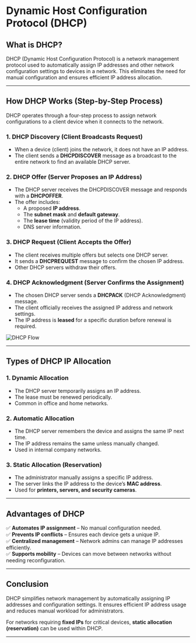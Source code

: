 # Dynamic Host Configuration Protocol (DHCP)

## What is DHCP?

DHCP (Dynamic Host Configuration Protocol) is a network management protocol used to automatically assign IP addresses and other network configuration settings to devices in a network. This eliminates the need for manual configuration and ensures efficient IP address allocation.

---

## How DHCP Works (Step-by-Step Process)

DHCP operates through a four-step process to assign network configurations to a client device when it connects to the network.

### **1. DHCP Discovery (Client Broadcasts Request)**

- When a device (client) joins the network, it does not have an IP address.
- The client sends a **DHCPDISCOVER** message as a broadcast to the entire network to find an available DHCP server.

### **2. DHCP Offer (Server Proposes an IP Address)**

- The DHCP server receives the DHCPDISCOVER message and responds with a **DHCPOFFER**.
- The offer includes:
  - A proposed **IP address**.
  - The **subnet mask** and **default gateway**.
  - The **lease time** (validity period of the IP address).
  - DNS server information.

### **3. DHCP Request (Client Accepts the Offer)**

- The client receives multiple offers but selects one DHCP server.
- It sends a **DHCPREQUEST** message to confirm the chosen IP address.
- Other DHCP servers withdraw their offers.

### **4. DHCP Acknowledgment (Server Confirms the Assignment)**

- The chosen DHCP server sends a **DHCPACK** (DHCP Acknowledgment) message.
- The client officially receives the assigned IP address and network settings.
- The IP address is **leased** for a specific duration before renewal is required.

![DHCP Flow](https://www.researchgate.net/publication/4109437/figure/fig4/AS:279599570276358@1443673140209/The-message-flow-of-DHCP-in-our-architecture.png)

---

## Types of DHCP IP Allocation

### **1. Dynamic Allocation**

- The DHCP server temporarily assigns an IP address.
- The lease must be renewed periodically.
- Common in office and home networks.

### **2. Automatic Allocation**

- The DHCP server remembers the device and assigns the same IP next time.
- The IP address remains the same unless manually changed.
- Used in internal company networks.

### **3. Static Allocation (Reservation)**

- The administrator manually assigns a specific IP address.
- The server links the IP address to the device’s **MAC address**.
- Used for **printers, servers, and security cameras**.

---

## Advantages of DHCP

✅ **Automates IP assignment** – No manual configuration needed.  
✅ **Prevents IP conflicts** – Ensures each device gets a unique IP.  
✅ **Centralized management** – Network admins can manage IP addresses efficiently.  
✅ **Supports mobility** – Devices can move between networks without needing reconfiguration.

---

## Conclusion

DHCP simplifies network management by automatically assigning IP addresses and configuration settings. It ensures efficient IP address usage and reduces manual workload for administrators.

For networks requiring **fixed IPs** for critical devices, **static allocation (reservation)** can be used within DHCP.

---
